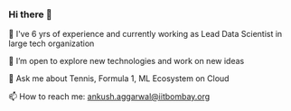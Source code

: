 ### Hi there 👋

🔭 I've 6 yrs of experience and currently working as Lead Data Scientist in large tech organization

🌱 I’m open to explore new technologies and work on new ideas

💬 Ask me about Tennis, Formula 1, ML Ecosystem on Cloud

📫 How to reach me: ankush.aggarwal@iitbombay.org

<!--
**ankush1aggarwal/ankush1aggarwal** is a ✨ _special_ ✨ repository because its `README.md` (this file) appears on your GitHub profile.

Here are some ideas to get you started:

- 🔭 I’m currently working on ...
- 🌱 I’m currently learning ...
- 👯 I’m looking to collaborate on ...
- 🤔 I’m looking for help with ...
- 💬 Ask me about Tennis, Formula 1, ML Ecosystem on Cloud
- 📫 How to reach me: ...
- 😄 Pronouns: ...
- ⚡ Fun fact: ...
-->
